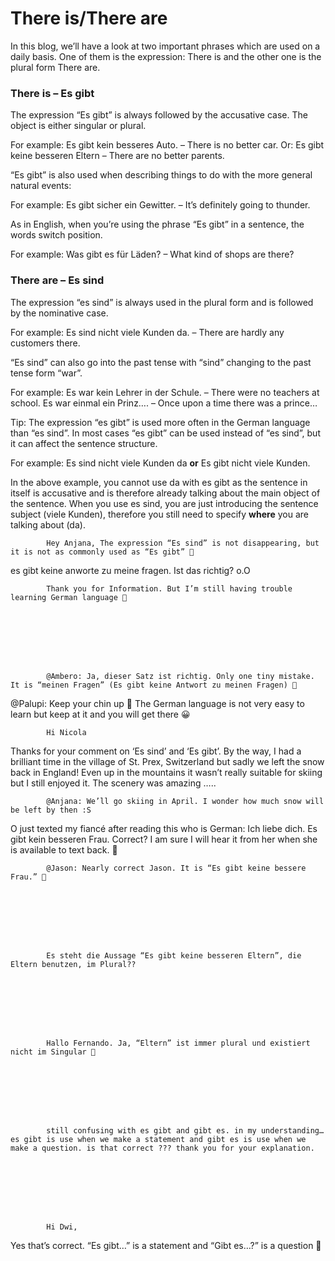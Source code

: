 # There is/There are

[](http://www.jabbalab.com/blog/wp-content/uploads/2011/01/Thereis.jpg)In this blog, we’ll have a look at two important phrases which are used on a daily basis. One of them is the expression: There is and the other one is the plural form There are.

### There is – Es gibt

The expression “Es gibt” is always followed by the accusative case. The object is either singular or plural.

For example:
Es gibt kein besseres Auto. – There is no better car.
Or: Es gibt keine besseren Eltern – There are no better parents.

“Es gibt” is also used when describing things to do with the more general natural events:

For example: Es gibt sicher ein Gewitter.  – It’s definitely going to thunder.

As in English, when you’re using the phrase “Es gibt” in a sentence, the words switch position.

For example: Was gibt es für Läden? – What kind of shops are there?

### There are – Es sind

The expression “es sind” is always used in the plural form and is followed by the nominative case.

For example: Es sind nicht viele Kunden da. – There are hardly any customers there.

“Es sind” can also go into the past tense with “sind” changing to the past tense form “war”.

For example:
Es war kein Lehrer in der Schule. – There were no teachers at school.
Es war einmal ein Prinz…. –  Once upon a time there was a prince…

Tip: The expression “es gibt” is used more often in the German language than “es sind”. In most cases “es gibt” can be used instead of “es sind”, but it can affect the sentence structure.

For example:
Es sind nicht viele Kunden da **or** Es gibt nicht viele Kunden.

In the above example, you cannot use da with es gibt as the sentence in itself is accusative and is therefore already talking about the main object of the sentence. When you use es sind, you are just introducing the sentence subject (viele Kunden), therefore you still need to specify **where** you are talking about (da).

                    


        
        
            Hey Anjana, The expression “Es sind” is not disappearing, but it is not as commonly used as “Es gibt” 🙂

        

    


es gibt keine anworte zu meine fragen.
Ist das richtig? o.O



        
        
            Thank you for Information. But I’m still having trouble learning German language 🙁

        

    


        
        
            @Ambero: Ja, dieser Satz ist richtig. Only one tiny mistake. It is “meinen Fragen” (Es gibt keine Antwort zu meinen Fragen) 🙂
@Palupi: Keep your chin up 🙂 The German language is not very easy to learn but keep at it and you will get there 😀

        

    


        
        
            Hi Nicola
Thanks for your comment on ‘Es sind’ and ‘Es gibt’.  By the way, I had a brilliant time in the village of St. Prex, Switzerland but sadly we left the snow back in England!  Even up in the mountains it wasn’t really suitable for skiing but I still enjoyed it.  The scenery was amazing …..

        

    


        
        
            @Anjana: We’ll go skiing in April. I wonder how much snow will be left by then :S

        

    


O just texted my fiancé after reading this who is German:
Ich liebe dich. Es gibt kein besseren Frau.
Correct? I am sure I will hear it from her when she is available to text back. 🙂



        
        
            @Jason: Nearly correct Jason. It is “Es gibt keine bessere Frau.” 🙂

        

    


        
        
            Es steht die Aussage “Es gibt keine besseren Eltern”, die Eltern benutzen, im Plural??

        

    


        
        
            Hallo Fernando. Ja, “Eltern” ist immer plural und existiert nicht im Singular 🙂

        

    


        
        
            still confusing with es gibt and gibt es. in my understanding… es gibt is use when we make a statement and gibt es is use when we make a question. is that correct ??? thank you for your explanation.

        

    


        
        
            Hi Dwi,
Yes that’s correct. “Es gibt…” is a statement and “Gibt es…?” is a question 🙂

        

    
